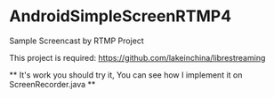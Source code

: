 # AndroidSimpleScreenRTMP4
Sample Screencast by RTMP Project

This project is required: https://github.com/lakeinchina/librestreaming

** It's work you should try it, You can see how I implement it on ScreenRecorder.java **
